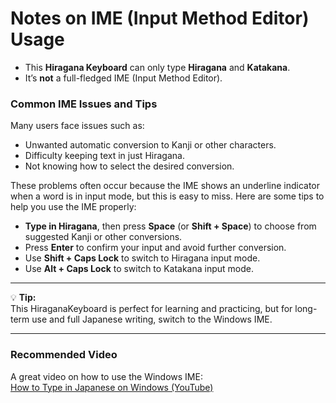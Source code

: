 # Notes on IME (Input Method Editor) Usage
- This **Hiragana Keyboard** can only type **Hiragana** and **Katakana**.
- It’s **not** a full-fledged IME (Input Method Editor).


### **Common IME Issues and Tips**

Many users face issues such as:
- Unwanted automatic conversion to Kanji or other characters.
- Difficulty keeping text in just Hiragana.
- Not knowing how to select the desired conversion.

These problems often occur because the IME shows an underline indicator when a word is in input mode, but this is easy to miss. Here are some tips to help you use the IME properly:

- **Type in Hiragana**, then press **Space** (or **Shift + Space**) to choose from suggested Kanji or other conversions.
- Press **Enter** to confirm your input and avoid further conversion.
- Use **Shift + Caps Lock** to switch to Hiragana input mode.
- Use **Alt + Caps Lock** to switch to Katakana input mode.

---

💡 **Tip:**  
This HiraganaKeyboard is perfect for learning and practicing, but for long-term use and full Japanese writing, switch to the Windows IME.

---

### **Recommended Video**

A great video on how to use the Windows IME:  
[How to Type in Japanese on Windows (YouTube)](https://www.youtube.com/watch?v=g3xmRCrbLVU&pp=0gcJCfwAo7VqN5tD)